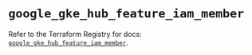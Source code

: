 # `google_gke_hub_feature_iam_member`

Refer to the Terraform Registry for docs: [`google_gke_hub_feature_iam_member`](https://registry.terraform.io/providers/hashicorp/google-beta/6.34.1/docs/resources/google_gke_hub_feature_iam_member).
